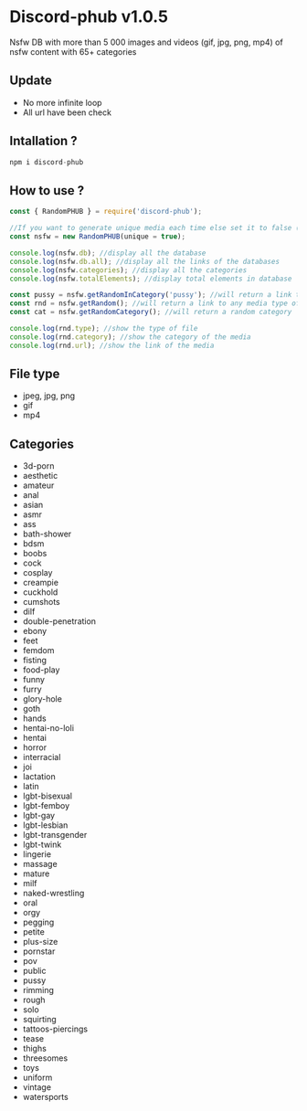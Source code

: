# Discord-phub v1.0.5

Nsfw DB with more than 5 000 images and videos (gif, jpg, png, mp4) of nsfw content with 65+ categories

## Update
- No more infinite loop
- All url have been check

## Intallation ?
```js
npm i discord-phub
```

## How to use ?
```js
const { RandomPHUB } = require('discord-phub');

//If you want to generate unique media each time else set it to false (by default it's false)
const nsfw = new RandomPHUB(unique = true);

console.log(nsfw.db); //display all the database
console.log(nsfw.db.all); //display all the links of the databases
console.log(nsfw.categories); //display all the categories
console.log(nsfw.totalElements); //display total elements in database

const pussy = nsfw.getRandomInCategory('pussy'); //will return a link to a pussy media
const rnd = nsfw.getRandom(); //will return a link to any media type of any catagory
const cat = nsfw.getRandomCategory(); //will return a random category

console.log(rnd.type); //show the type of file
console.log(rnd.category); //show the category of the media
console.log(rnd.url); //show the link of the media
```

## File type
- jpeg, jpg, png
- gif
- mp4

## Categories
- 3d-porn
- aesthetic
- amateur
- anal
- asian
- asmr
- ass
- bath-shower
- bdsm
- boobs
- cock
- cosplay
- creampie
- cuckhold
- cumshots
- dilf
- double-penetration
- ebony
- feet
- femdom
- fisting
- food-play
- funny
- furry
- glory-hole
- goth
- hands
- hentai-no-loli
- hentai
- horror
- interracial
- joi
- lactation
- latin
- lgbt-bisexual
- lgbt-femboy
- lgbt-gay
- lgbt-lesbian
- lgbt-transgender
- lgbt-twink
- lingerie
- massage
- mature
- milf
- naked-wrestling
- oral
- orgy
- pegging
- petite
- plus-size
- pornstar
- pov
- public
- pussy
- rimming
- rough
- solo
- squirting
- tattoos-piercings
- tease
- thighs
- threesomes
- toys
- uniform
- vintage
- watersports